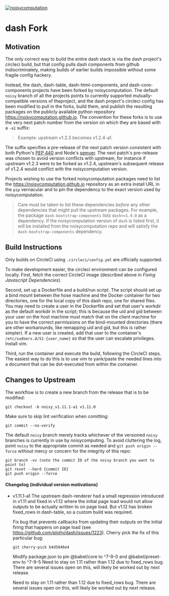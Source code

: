 [![noisycomputation](https://circleci.com/gh/noisycomputation/dash/tree/noisy.svg?style=shield)](https://circleci.com/gh/noisycomputation/dash)

# dash Fork

## Motivation

The only correct way to build the entire dash stack is via the
dash project's circleci build, but that config pulls dash components
from github indiscriminately, making builds of earlier builds impossible
without some fragile config hackery.

Instead, the dash, dash-table, dash-html-components, and dash-core-components
projects have been forked by noisycomputation. The default `noisy` branch of
all the projects points to currently supported mutually-compatible versions
of theproject, and the dash project's circleci config has been modified
to pull in the forks, build them, and publish the resulting packages on
the publicly available python repository <https://noisycomputation.github.io>.
The convention for these forks is to use the very next patch number from
the version on which they are based with a `-a1` suffix:

> Example: upstream v1.2.3 becomes v1.2.4-a1.

The suffix specifies a pre-release of the next patch version consistent with both
Python's [PEP 440](https://www.python.org/dev/peps/pep-0440/#id28) and
Node's [semver](https://github.com/semver/semver/blob/master/semver.md).
The next patch's pre-release was chosen to avoid version conflicts with
upstream, for instance if upstream v1.2.3 were to be forked as v1.2.4,
upstream's subsequent release of v1.2.4 would conflict with the noisycomputation
version.

Projects wishing to use the forked noisycomputation packages need to list the
<https://noisycomputation.github.io>  repository as an extra install URL in
the `pip` vernacular and to pin the dependency to the exact version used by
noisycomputation.

> Care must be taken to list these dependencies *before* any
> other dependencies that might pull the upstream packages. For example, the
> package `dash-bootstrap-components` lists `dash>=1.9.0` as a dependency.
> If the noisycomputation version of `dash` is listed first, it will be
> installed from the noisycomputation repo and will satisfy the
> `dash-bootstrap-components` dependency.

## Build Instructions

Only builds on CircleCI using `.circleci/config.yml` are officially supported.

To make development easier, the circleci environment can be configured locally.
First, fetch the correct CircleCI image (described above in *Fixing Javascript
Dependencies*).

Second, set up a Dockerfile and a build/run script. The script should set up
a bind mount between the hose machine and the Docker container for two directories,
one for the local copy of this dash repo, one for shared files. You may need to
create a user in the Dockerfile and set that user's workdir as the default workdir
in the script; this is because the uid and gid between your user on the host machine
must match that on the client machine for you to have the correct permissions on the
bind-mounted directories (there are other workarounds, like remapping uid and gid, but
this is rather simpler). If a new user is created, add that user to the container's
`/etc/sudoers.d/51-{user_name}` so that the user can escalate privileges. Install vim.

Third, run the container and execute the build, following the CircleCI steps. The
easiest way to do this is to use vim to yank/paste the needed lines into a document
that can be dot-executed from within the container.

## Changes to Upstream

The workflow is to create a new branch from the release that is to be modified:

    git checkout -b noisy_v1.11.1-a1 v1.11.0

Make sure to skip lint verification when comitting:

    git commit --no-verify

The default `noisy` branch merely tracks whichever of the versioned `noisy` branches
is currently in use by noisycomputing. To avoid cluttering the log, point `noisy` to
the appropriate commit as needed and `git push origin --force` without mercy or
concern for the integrity of this repo:

    git branch -vv (note the commit ID of the noisy branch you want to point to)
    git reset --hard {commit ID}
    git push origin --force

#### Changelog (individual version motivations)


* v1.11.1-a1
   The upstream dash-renderer had a small regression introduced in v1.11 and fixed
   in v1.12 where the initial page load would not allow outputs to be actually written
   to on page load. But v1.12 has broken fixed_rows in dash-table, so a custom
   build was required.

   Fix bug that prevents callbacks from updating their outputs on the initial
   firing that happens on page load (see https://github.com/plotly/dash/issues/1223).
   Cherry pick the fix of this particular bug:

      git cherry-pick b4d5846e4

   Modify package.json to pin @babel/core to ^7-9-0 and @babel/preset-env to ^7-9-5
   Need to stay on 1.11 rather than 1.12 due to fixed_rows bug. There are several
   issues open on this, will likely be worked out by next release.

   Need to stay on 1.11 rather than 1.12 due to fixed_rows bug. There are several
   issues open on this, will likely be worked out by next release.


